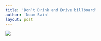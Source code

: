 ```yaml
---
title: 'Don’t Drink and Drive billboard'
author: 'Noam Sain'
layout: post
---
```


[![](https://1.bp.blogspot.com/_8aN4krk1nsk/S234Ka8AYMI/AAAAAAAAAXc/t18AtNtCmu0/s1024/image-13.jpg)](https://1.bp.blogspot.com/_8aN4krk1nsk/S234Ka8AYMI/AAAAAAAAAXc/t18AtNtCmu0/s1600-h/image-13.jpg)